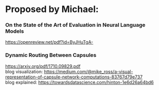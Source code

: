 # Proposed by Michael:

### On the State of the Art of Evaluation in Neural Language Models
https://openreview.net/pdf?id=ByJHuTgA-


### Dynamic Routing Between Capsules
https://arxiv.org/pdf/1710.09829.pdf <br>
blog visualization: https://medium.com/@mike_ross/a-visual-representation-of-capsule-network-computations-83767d79e737 <br>
blog explained: https://towardsdatascience.com/hinton-1e6d26a64bd6

